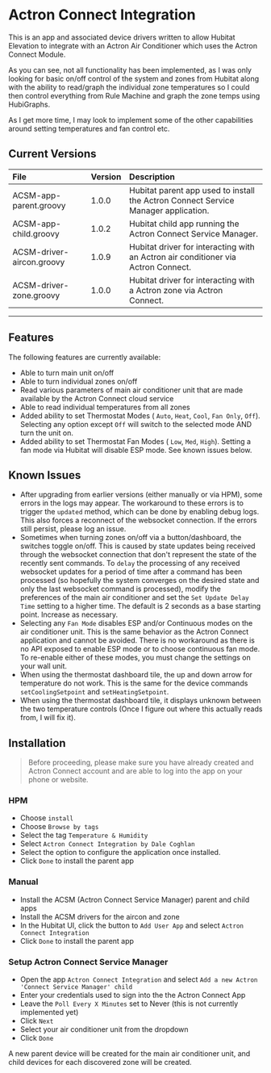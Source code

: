 # Actron Connect Integration

This is an app and associated device drivers written to allow Hubitat Elevation to integrate with an Actron Air Conditioner which uses the Actron Connect Module.

As you can see, not all functionality has been implemented, as I was only looking for basic on/off control of the system and zones from Hubitat along with the ability to read/graph the individual zone temperatures so I could then control everything from Rule Machine and graph the zone temps using HubiGraphs.

As I get more time, I may look to implement some of the other capabilities around setting temperatures and fan control etc.

## Current Versions

| File                      | Version | Description                                                                        |
| :------------------------ | :------ | :--------------------------------------------------------------------------------- |
| ACSM-app-parent.groovy    | 1.0.0   | Hubitat parent app used to install the Actron Connect Service Manager application. |
| ACSM-app-child.groovy     | 1.0.2   | Hubitat child app running the Actron Connect Service Manager.                      |
| ACSM-driver-aircon.groovy | 1.0.9   | Hubitat driver for interacting with an Actron air conditioner via Actron Connect.  |
| ACSM-driver-zone.groovy   | 1.0.0   | Hubitat driver for interacting with a Actron zone via Actron Connect.              |

---

## Features

The following features are currently available:

- Able to turn main unit on/off
- Able to turn individual zones on/off
- Read various parameters of main air conditioner unit that are made available by the Actron Connect cloud service
- Able to read individual temperatures from all zones
- Added ability to set Thermostat Modes ( `Auto`, `Heat`, `Cool`, `Fan Only`, `Off`). Selecting any option except `Off` will switch to the selected mode AND turn the unit on.
- Added ability to set Thermostat Fan Modes ( `Low`, `Med`, `High`). Setting a fan mode via Hubitat will disable ESP mode. See known issues below.

## Known Issues

- After upgrading from earlier versions (either manually or via HPM), some errors in the logs may appear. The workaround to these errors is to trigger the `updated` method, which can be done by enabling debug logs. This also forces a reconnect of the websocket connection. If the errors still persist, please log an issue.
- Sometimes when turning zones on/off via a button/dashboard, the switches toggle on/off. This is caused by state updates being received through the websocket connection that don't represent the state of the recently sent commands. To `delay` the processing of any received websocket updates for a period of time after a command has been processed (so hopefully the system converges on the desired state and only the last websocket command is processed), modify the preferences of the main air conditioner and set the `Set Update Delay Time` setting to a higher time. The default is 2 seconds as a base starting point. Increase as necessary.
- Selecting any `Fan Mode` disables ESP and/or Continuous modes on the air conditioner unit. This is the same behavior as the Actron Connect application and cannot be avoided. There is no workaround as there is no API exposed to enable ESP mode or to choose continuous fan mode. To re-enable either of these modes, you must change the settings on your wall unit.
- When using the thermostat dashboard tile, the up and down arrow for temperature do not work. This is the same for the device commands `setCoolingSetpoint` and `setHeatingSetpoint`.
- When using the thermostat dashboard tile, it displays unknown between the two temperature controls (Once I figure out where this actually reads from, I will fix it).

## Installation

> Before proceeding, please make sure you have already created and Actron Connect account and are able to log into the app on your phone or website.

### HPM

- Choose `install`
- Choose `Browse by tags`
- Select the tag `Temperature & Humidity`
- Select `Actron Connect Integration by Dale Coghlan`
- Select the option to configure the application once installed.
- Click `Done` to install the parent app

### Manual

- Install the ACSM (Actron Connect Service Manager) parent and child apps
- Install the ACSM drivers for the aircon and zone
- In the Hubitat UI, click the button to `Add User App` and select `Actron Connect Integration`
- Click `Done` to install the parent app

### Setup Actron Connect Service Manager

- Open the app `Actron Connect Integration` and select `Add a new Actron 'Connect Service Manager' child`
- Enter your credentials used to sign into the the Actron Connect App
- Leave the `Poll Every X Minutes` set to Never (this is not currently implemented yet)
- Click `Next`
- Select your air conditioner unit from the dropdown
- Click `Done`

A new parent device will be created for the main air conditioner unit, and child devices for each discovered zone will be created.

